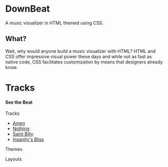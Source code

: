 # DownBeat
A music visualizer in HTML themed using CSS.

## What?
Wait, why would anyone build a music visualizer with HTML? HTML and CSS offer impressive visual power these days and while not as fast as native code, CSS facilitates customization by means that designers already know.

# Tracks <!-- {$gd_info} -->
<!-- {$gd_help_ribbon} -->
#### See the Beat

Tracks <!-- {$gd_select_music_ids} -->
- [Amen](https://soundcloud.com/ugotsta/son-of-no-man-amen)
- [Nothing](https://soundcloud.com/ugotsta/nothing)
- [Saint Billy](https://soundcloud.com/ugotsta/saint-billy-version-b0-1)
- [Insanity's Bliss](https://soundcloud.com/ugotsta/insanitys-bliss)

Themes <!-- {$gd_css} -->

Layouts <!-- {$gd_gist} -->

<!-- {$gd_toc="Content"} -->
<!-- {$gd_hide} -->
